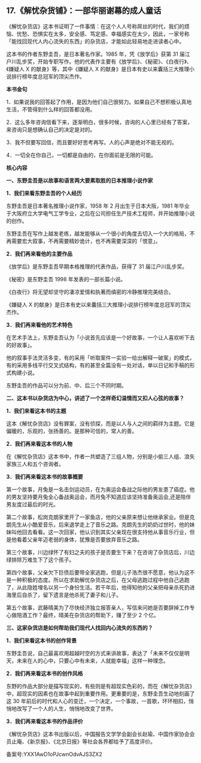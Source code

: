 ## 17.《解忧杂货铺》：一部华丽谢幕的成人童话
《解忧杂货店》这本书证明了一件事情：在这个人人号称屌丝的时代，我们的烦恼、忧愁、恐惧实在太多，安全感、笃定感、幸福感实在太少，因此，一家号称「能找回现代人内心流失的东西」的杂货店，才能如此轻易地走进读者心中。


这本书的作者东野圭吾，是日本著名作家。1985 年，凭《放学后》获第 31 届江户川乱步奖，开始专职写作。他的代表作主要有《放学后》、《秘密》、《白夜行》、《嫌疑人 X 的献身》等，其中《嫌疑人 X 的献身》是日本有史以来囊括三大推理小说排行榜年度总冠军的顶尖杰作。


**本书金句**


1．如果说我的回答起了作用，是因为他们自己很努力。如果自己不想积极认真地生活，不管得到什么样的回答都没用。


2．这么多年咨询信看下来，逐渐明白，很多时候，咨询的人心里已经有了答案，来咨询只是想确认自己的决定是对的。


3．我不但要写回信，而且要好好思考再写。人的心声是绝对不能无视的。


4．一切全在你自己，一切都是自由的，在你面前是无限的可能。


**核心内容**


**一、东野圭吾是以故事和语言两大要素取胜的日本推理小说作家**


**1．我们来看东野圭吾的个人经历**


东野圭吾是日本著名推理小说作家，1958 年 2 月出生于日本大阪，1981 年毕业于大阪府立大学电气工学专业，之后在公司担任生产技术工程师，并开始推理小说的创作。


东野圭吾在写作上越发老练，越发能够从一个很小的角度去切入一个大的格局，不再需要宏大叙事，不再需要精妙诡计，也不再需要深深的「恨意」。


**2．我们再来看他的主要作品**


《放学后》是东野圭吾早期本格推理的代表作品，获得了 31 届江户川乱步奖。


《秘密》是东野圭吾 1998 年发表的一部长篇小说。


《白夜行》将无望却坚守的凄凉爱情和执著而缜密的冷静推理完美结合。


《嫌疑人 X 的献身》是日本有史以来囊括三大推理小说排行榜年度总冠军的顶尖杰作。


**3．我们再来看他的艺术特色**


在艺术手法上，东野圭吾认为「小说首先应该是一个好故事，一个让人喜欢听下去的好故事」。


他的叙事手法灵活多变，有的采用「听取案件一实验一给出解释一破案」的模式，有的采用多线平行交叉式结构，有的甚至全篇没有一处对话，单以日记和手稿的形式构建小说。


东野圭吾的作品可以分为前、中、后三个不同时期。


**二、这本书以杂货店为中心，讲述了一个怎样奇幻温情而又扣人心弦的故事？**


**1．我们来看这本书的主题**


这本《解忧杂货店》没有罪案，没有侦探，而是以人与人之间的羁绊为主题。它是偏暖的，乐观的，张扬善的。是那种可信的，常人的善。


**2．我们再来看这本书的人物**


在《解忧杂货店》这本书中，作者一共塑造了三组人物，分别是小偷三人组、浪矢家族三人和五个咨询者。


**3．我们再来看这本书的故事概要**


第一个故事，月兔是一名击剑运动员，在为奥运会备战之际他的男友患了癌症。他的男友坚持要月兔全心备战奥运会，而月兔不知道应该坚持准备奥运会,还是陪伴男友度过最后的时光。


第二个故事，松岗克朗家里开了一家鱼店，他的父亲原来想让他继承家业。但是克朗先生从小酷爱音乐，后来退学走上了音乐之路。克朗先生的奶奶过世时，他的妹妹叫他回去看看。这一次回家，他认识到其实父亲现在很支持他从事音乐行业，但是他看着父亲年迈老弱的身体，犹豫是否要放弃音乐之路。


第三个故事，川边绿怀了有妇之夫的孩子是否要生下来？在咨询了杂货店后，川边绿排除万难生下了这个孩子。


第四个故事，父亲欠下巨债后要带全家逃跑，但是儿子浩杰很不愿意，他认为这不是一种积极的态度。所以在求助解忧杂货店之后，在父母逃跑过程中他自己逃跑了，从此隐姓埋名以另一个身份生活。若干年后，他得知他的父亲把母亲杀死扔进海里后自杀了，留下遗言是他杀死了妻子和儿子。


第五个故事，武藤晴美为了尽快经济独立报答亲人，写信来问她是否要辞掉工作专心做陪酒工作？最终，晴美在杂货店的帮助下，赚了至少 2 个亿。


**三、这家杂货店是如何帮助我们现代人找回内心流失的东西的？**


**1．我们来看这本书的创作背景**


东野圭吾说，自己最喜欢用超越时空的方式来讲故事，表达了「未来不仅仅是明天，未来在人的心中，只要心中有未来，人就能幸福」这样一种理念。


**2．我们再来看这本书的创作风格**


东野的作品大部分是描写现实的，有些则是有超现实色彩的，而在《解忧杂货店》中，超现实的因素也在故事中起到重要作用。更重要的是，东野圭吾生动地刻画了这 30 年前后的时代和人心的变迁，一个决定，一个事故，一首歌，环环相扣，悄悄地改写了一个人的人生，悄悄地改变了世界。


**3．我们再来看这本书的作品评价**


《解忧杂货店》这本书出版以后，中国报告文学学会副会长赵瑜、中国作家协会会员止庵、《新京报》、《北京日报》等社会各界都给予了高度评价。


备案号:YXX1AwD1oPJcwnOdvAJS3ZX2

